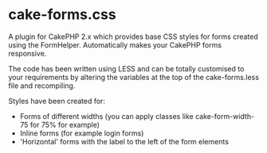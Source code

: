 cake-forms.css
==============

A plugin for CakePHP 2.x which provides base CSS styles for forms created using the FormHelper. Automatically makes your CakePHP forms responsive.

The code has been written using LESS and can be totally customised to your requirements by altering the variables at the top of the cake-forms.less file and recompiling.

Styles have been created for:
- Forms of different widths (you can apply classes like cake-form-width-75 for 75% for example)
- Inline forms (for example login forms)
- 'Horizontal' forms with the label to the left of the form elements



